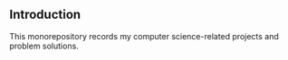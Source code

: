 ## Introduction
This monorepository records my computer science-related projects and problem solutions.

